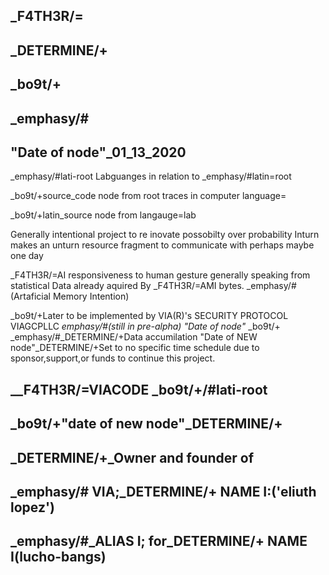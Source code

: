 _F4TH3R/=
-
_DETERMINE/+
-
_bo9t/+
-
_emphasy/#
-
"Date of node"_01_13_2020
-
_emphasy/#lati-root
Labguanges in relation to 
_emphasy/#latin=root

_bo9t/+source_code node from root traces in computer language=

_bo9t/+latin_source node from langauge=lab

Generally intentional project to re inovate possobilty over probability
Inturn makes an unturn resource fragment to communicate with perhaps maybe one day

_F4TH3R/=AI responsiveness to human gesture generally speaking from statistical Data already aquired
By _F4TH3R/=AMI bytes.
_emphasy/#(Artaficial Memory Intention)


_bo9t/+Later to be implemented by VIA(R)'s SECURITY PROTOCOL VIAGCPLLC 
_emphasy/#(still in pre-alpha) "Date of node"_
_bo9t/+
_emphasy/#_DETERMINE/+Data accumilation
"Date of NEW node"_DETERMINE/+Set to no specific time schedule due to sponsor,support,or funds to continue this project.

__F4TH3R/=VIACODE
_bo9t/+/#lati-root
-
_bo9t/+"date of new node"_DETERMINE/+
-
_DETERMINE/+_Owner and founder of
-
_emphasy/# VIA;_DETERMINE/+ NAME I:('eliuth lopez')
-

_emphasy/#_ALIAS I; for_DETERMINE/+ NAME I(lucho-bangs)
-
